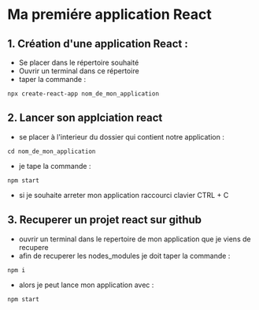 # Ma premiére application React

## 1. Création d'une application React :
- Se placer dans le répertoire souhaité
- Ouvrir un terminal dans ce répertoire
- taper la commande :

```
npx create-react-app nom_de_mon_application
```

## 2. Lancer son applciation react
- se placer à l'interieur du dossier qui contient notre application :

```
cd nom_de_mon_application
```

- je tape la commande :

```
npm start
```

- si je souhaite arreter mon application raccourci clavier CTRL + C


## 3. Recuperer un projet react sur github

- ouvrir un terminal  dans le repertoire de mon application que je viens de recupere
- afin de recuperer les nodes_modules je doit taper la commande :

```
npm i
```

- alors je peut lance mon application avec :

```
npm start
```




